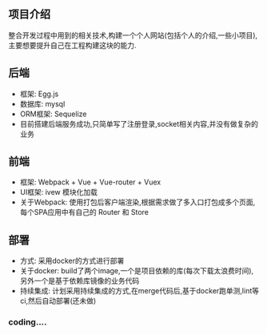 ## 项目介绍
整合开发过程中用到的相关技术,构建一个个人网站(包括个人的介绍,一些小项目),主要想要提升自己在工程构建这块的能力.

## 后端
 + 框架: Egg.js
 + 数据库: mysql
 + ORM框架: Sequelize
 + 目前搭建后端服务成功,只简单写了注册登录,socket相关内容,并没有做复杂的业务

## 前端
 + 框架: Webpack + Vue + Vue-router + Vuex
 + UI框架: ivew 模块化加载
 + 关于Webpack: 使用打包后客户端渲染,根据需求做了多入口打包成多个页面,每个SPA应用中有自己的 Router 和 Store

 ## 部署
 + 方式: 采用docker的方式进行部署
 + 关于docker: build了两个image,一个是项目依赖的库(每次下载太浪费时间),另外一个是基于依赖库镜像的业务代码
 + 持续集成: 计划采用持续集成的方式,在merge代码后,基于docker跑单测,lint等ci,然后自动部署(还未做)

### coding....
